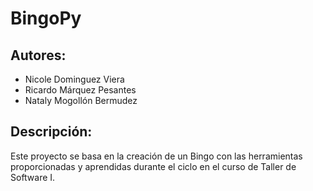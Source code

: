 # BingoPy
## Autores:

* Nicole Dominguez Viera
* Ricardo Márquez Pesantes
* Nataly Mogollón Bermudez

## Descripción:
Este proyecto se basa en la creación de un Bingo con las herramientas proporcionadas y aprendidas durante el ciclo en el curso de Taller de Software I.


